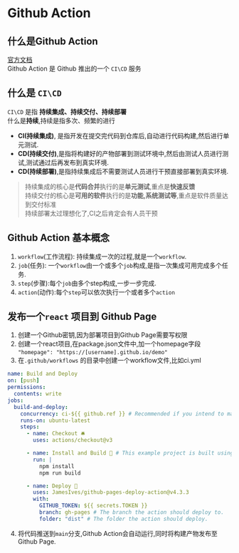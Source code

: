 # Github Action

## 什么是Github Action
[官方文档](https://docs.github.com/cn/actions)<br/>
Github Action 是 Github 推出的一个 `CI\CD` 服务<br/>
## 什么是 `CI\CD`
`CI\CD` 是指 **持续集成、持续交付、持续部署**<br/>
什么是**持续**,持续是指多次、频繁的进行
- **CI(持续集成)**, 是指开发在提交完代码到仓库后,自动进行代码构建,然后进行单元测试.<br/>
- **CD(持续交付)**,是指将构建好的产物部署到测试环境中,然后由测试人员进行测试,测试通过后再发布到真实环境.
- **CD(持续部署)**,是指持续集成后不需要测试人员进行干预直接部署到真实环境.
 > 持续集成的核心是**代码合并**执行的是**单元测试**,重点是**快速反馈**<br/>
 持续交付的核心是**可用的软件**执行的是**功能,系统测试等**,重点是软件质量达到交付标准<br/>
 持续部署太过理想化了,CI之后肯定会有人员干预

## Github Action 基本概念
 1) `workflow`(工作流程): 持续集成一次的过程,就是一个`workflow`.
 2) `job`(任务): 一个`workflow`由一个或多个`job`构成,是指一次集成可用完成多个任务.
 3) `step`(步骤):每个`job`由多个step构成,一步一步完成.
 4) `action`(动作):每个`step`可以依次执行一个或者多个`action`

## 发布一个`react` 项目到 Github Page
1) 创建一个Github密钥,因为部署项目到Github Page需要写权限
2) 创建一个react项目,在package.json文件中,加一个homepage字段<br/>```"homepage": "https://[username].github.io/demo"```
3) 在`.github/workflows` 的目录中创建一个workflow文件,比如ci.yml<br/>
```yml
name: Build and Deploy
on: [push]
permissions:
  contents: write
jobs:
  build-and-deploy:
    concurrency: ci-${{ github.ref }} # Recommended if you intend to make multiple deployments in quick succession.
    runs-on: ubuntu-latest
    steps:
      - name: Checkout 🛎️
        uses: actions/checkout@v3

      - name: Install and Build 🔧 # This example project is built using npm and outputs the result to the 'build' folder. Replace with the commands required to build your project, or remove this step entirely if your site is pre-built.
        run: |
          npm install
          npm run build

      - name: Deploy 🚀
        uses: JamesIves/github-pages-deploy-action@v4.3.3
        with:
          GITHUB_TOKEN: ${{ secrets.TOKEN }}
          branch: gh-pages # The branch the action should deploy to.
          folder: "dist" # The folder the action should deploy.

```
4) 将代码推送到`main`分支,Github Action会自动运行,同时将构建产物发布至Github Page.